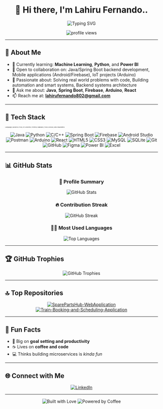 <h1 align="center">👋 Hi there, I'm Lahiru Fernando..</h1>

<div align="center">
  <img src="https://readme-typing-svg.demolab.com?font=Fira+Code&pause=1000&color=2E97F7&center=true&vCenter=true&random=false&width=435&lines=Software+Developer;Backend+Developer;Passionate+Problem+Solver;Continuous+Learner" alt="Typing SVG" />
</div>

<p align="center">
  <img src="https://komarev.com/ghpvc/?username=Lahirufd&label=Profile%20views&color=0e75b6&style=flat" alt="profile views" />
</p>

---

## 💫 About Me

<!-- - 🔭 Currently working on: **[Spare Parts Hub](https://github.com/Lahirufd/SparePartsHub-WebApplication.git)** – a microservices-based Spring Boot web app for Tele Group (Pvt) Ltd. -->
- 🌱 Currently learning: **Machine Learning**, **Python**, and **Power BI**
- 🤝 Open to collaboration on: Java/Spring Boot backend development, Mobile applications (Android/Firebase), IoT projects (Arduino)
- 🧠 Passionate about: Solving real world problems with code, Building automation and smart systems, Backend systems architecture
- 💬 Ask me about: **Java**, **Spring Boot**, **Firebase**, **Arduino**, **React**
- 📫 Reach me at: **lahirufernando802@gmail.com**
<!-- - 🌍 Portfolio: **[lahirufd.github.io](https://lahirufd.github.io)** -->

---

## 🚀 Tech Stack
<span style="font-size: 4px; font-weight: normal;">(Languages, Backend & Tools, IoT & Robotics, Frontend, Databases, Tools & DevOps, Data Visualization)</span>

<p align="center">
  <!-- Languages -->
  <img src="https://img.shields.io/badge/Java-ED8B00?style=for-the-badge&logo=openjdk&logoColor=white" alt="Java" />
  <img src="https://img.shields.io/badge/Python-3776AB?style=for-the-badge&logo=python&logoColor=white" alt="Python" />
  <img src="https://img.shields.io/badge/C%2FC++-00599C?style=for-the-badge&logo=c%2B%2B&logoColor=white" alt="C/C++" />

  <!-- Backend & Tools -->
  <img src="https://img.shields.io/badge/Spring_Boot-6DB33F?style=for-the-badge&logo=spring-boot&logoColor=white" alt="Spring Boot" />
  <img src="https://img.shields.io/badge/Firebase-FFCA28?style=for-the-badge&logo=firebase&logoColor=black" alt="Firebase" />
  <img src="https://img.shields.io/badge/Android_Studio-3DDC84?style=for-the-badge&logo=android-studio&logoColor=white" alt="Android Studio" />
  <img src="https://img.shields.io/badge/Postman-FF6C37?style=for-the-badge&logo=postman&logoColor=white" alt="Postman" />

  <!-- IoT & Robotics -->
  <img src="https://img.shields.io/badge/Arduino-00979D?style=for-the-badge&logo=arduino&logoColor=white" alt="Arduino" />

  <!-- Frontend -->
  <img src="https://img.shields.io/badge/React-20232A?style=for-the-badge&logo=react&logoColor=61DAFB" alt="React" />
  <img src="https://img.shields.io/badge/HTML5-E34F26?style=for-the-badge&logo=html5&logoColor=white" alt="HTML5" />
  <img src="https://img.shields.io/badge/CSS3-1572B6?style=for-the-badge&logo=css3&logoColor=white" alt="CSS3" />

  <!-- Databases -->
  <img src="https://img.shields.io/badge/MySQL-4479A1?style=for-the-badge&logo=mysql&logoColor=white" alt="MySQL" />
  <img src="https://img.shields.io/badge/SQLite-003B57?style=for-the-badge&logo=sqlite&logoColor=white" alt="SQLite" />

  <!-- Tools & DevOps -->
  <img src="https://img.shields.io/badge/Git-F05032?style=for-the-badge&logo=git&logoColor=white" alt="Git" />
  <img src="https://img.shields.io/badge/GitHub-181717?style=for-the-badge&logo=github&logoColor=white" alt="GitHub" />
  <img src="https://img.shields.io/badge/Figma-F24E1E?style=for-the-badge&logo=figma&logoColor=white" alt="Figma" />

  <!-- Data Visualization -->
  <img src="https://img.shields.io/badge/Power%20BI-F2C811?style=for-the-badge&logo=powerbi&logoColor=black" alt="Power BI" />
  <img src="https://img.shields.io/badge/MS%20Excel-217346?style=for-the-badge&logo=microsoft-excel&logoColor=white" alt="Excel" />
</p>

---

## 📊 GitHub Stats

<div align="center">

### 🧾 Profile Summary
<img src="https://github-readme-stats.vercel.app/api?username=Lahirufd&show_icons=true&theme=tokyonight" alt="GitHub Stats" />

### 🔥 Contribution Streak
<img src="https://github-readme-streak-stats.herokuapp.com/?user=Lahirufd&theme=tokyonight" alt="GitHub Streak" />

### 🧑‍💻 Most Used Languages
<img src="https://github-readme-stats.vercel.app/api/top-langs/?username=Lahirufd&layout=compact&theme=tokyonight" alt="Top Languages" />

</div>

---

## 🏆 GitHub Trophies

<div align="center">
  <img src="https://github-profile-trophy.vercel.app/?username=Lahirufd&theme=onedark&column=7" alt="GitHub Trophies" />
</div>

---

## 🔝 Top Repositories

<div align="center">
  <a href="https://github.com/Lahirufd/SparePartsHub-WebApplication">
    <img src="https://github-readme-stats.vercel.app/api/pin/?username=Lahirufd&repo=SparePartsHub-WebApplication&theme=tokyonight" alt="SparePartsHub-WebApplication" />
  </a>
  <a href="https://github.com/Lahirufd/Train-Booking-and-Scheduling-Application">
    <img src="https://github-readme-stats.vercel.app/api/pin/?username=Lahirufd&repo=Train-Booking-and-Scheduling-Application&theme=tokyonight" alt="Train-Booking-and-Scheduling-Application" />
  </a>
</div>

---

## 🧩 Fun Facts

- 🎯 Big on **goal setting and productivity**
- ☕ Lives on **coffee and code**
- 💻 Thinks building microservices is *kinda fun*

---

## 🌐 Connect with Me

<p align="center">
  <a href="https://linkedin.com/in/lahiru-fernando-8485102bb" target="_blank">
    <img src="https://img.shields.io/badge/LinkedIn-0077B5?style=for-the-badge&logo=linkedin&logoColor=white" alt="LinkedIn" />
  </a>
  <!-- <a href="https://Lahirufd.github.io" target="_blank">
    <img src="https://img.shields.io/badge/Portfolio-1E1E1E?style=for-the-badge&logo=github&logoColor=white" alt="Portfolio" />
  </a> -->
</p>

---

<div align="center">
  <img src="https://forthebadge.com/images/badges/built-with-love.svg" alt="Built with Love" />
  <img src="https://forthebadge.com/images/badges/powered-by-coffee.svg" alt="Powered by Coffee" />
</div>
